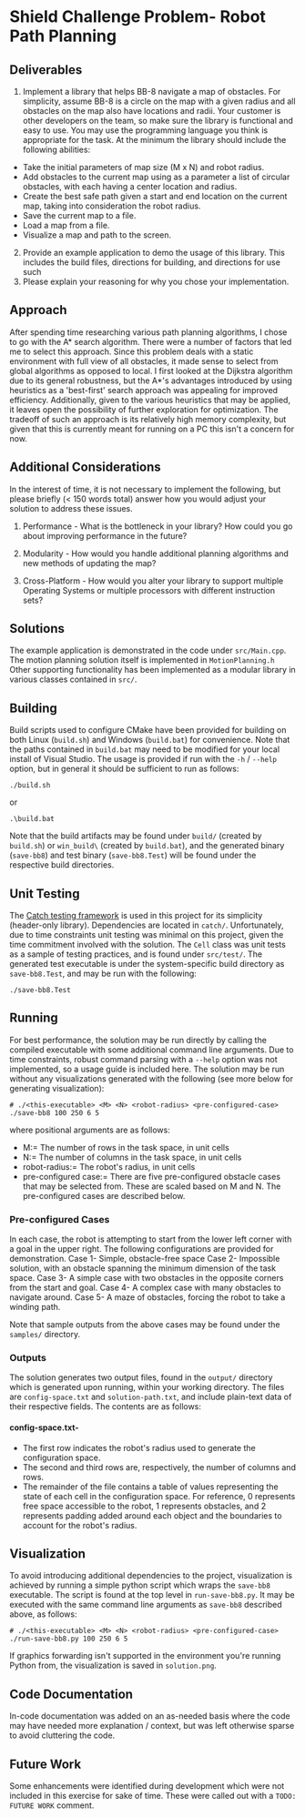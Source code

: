 # Shield Challenge Problem- Robot Path Planning

## Deliverables
1. Implement a library that helps BB-8 navigate a map of obstacles. For simplicity, assume BB-8 is a circle on the map with a given radius and all obstacles on the map also have locations and radii. Your customer is other developers on the team, so make sure the library is functional and easy to use. You may use the programming language you think is appropriate for the task.
  At the minimum the library should include the following abilities:
  * Take the initial parameters of map size (M x N) and robot radius.
  * Add obstacles to the current map using as a parameter a list of circular obstacles, with each having a center location and radius.
  * Create the best safe path given a start and end location on the current map, taking into consideration the robot radius.
  * Save the current map to a file.
  * Load a map from a file.
  * Visualize a map and path to the screen.
2. Provide an example application to demo the usage of this library. This includes the build files, directions for building, and directions for use such
3. Please explain your reasoning for why you chose your implementation.

## Approach
After spending time researching various path planning algorithms, I chose to go with the A* search algorithm. There were a number of factors that led me to select this approach. Since this problem deals with a static environment with full view of all obstacles, it made sense to select from global algorithms as opposed to local. I first looked at the Dijkstra algorithm due to its general robustness, but the A*'s advantages introduced by using heuristics as a 'best-first' search approach was appealing for improved efficiency. Additionally, given to the various heuristics that may be applied, it leaves open the possibility of further exploration for optimization. The tradeoff of such an approach is its relatively high memory complexity, but given that this is currently meant for running on a PC this isn't a concern for now.

## Additional Considerations
In the interest of time, it is not necessary to implement the following, but please briefly (< 150 words total) answer how you would adjust your solution to address these issues.
1. Performance - What is the bottleneck in your library? How could you go about improving performance in the future?
  
2. Modularity - How would you handle additional planning algorithms and new methods of updating the map?
3. Cross-Platform - How would you alter your library to support multiple Operating Systems or multiple processors with different instruction sets?

## Solutions
The example application is demonstrated in the code under `src/Main.cpp`. The motion planning solution itself is implemented in `MotionPlanning.h` Other supporting functionality has been implemented as a modular library in various classes contained in `src/`.

## Building
Build scripts used to configure CMake have been provided for building on both Linux (`build.sh`) and Windows (`build.bat`) for convenience. Note that the paths contained in `build.bat` may need to be modified for your local install of Visual Studio. The usage is provided if run with the `-h` / `--help` option, but in general it should be sufficient to run as follows:
```
./build.sh
```
or
```
.\build.bat
```
Note that the build artifacts may be found under `build/` (created by `build.sh`) or `win_build\` (created by `build.bat`), and the generated binary (`save-bb8`) and test binary (`save-bb8.Test`) will be found under the respective build directories.

## Unit Testing
The [Catch testing framework](https://github.com/catchorg/Catch2) is used in this project for its simplicity (header-only library). Dependencies are located in `catch/`. Unfortunately, due to time constraints unit testing was minimal on this project, given the time commitment involved with the solution. The `Cell` class was unit tests as a sample of testing practices, and is found under `src/test/`. The generated test executable is under the system-specific build directory as `save-bb8.Test`, and may be run with the following:
```
./save-bb8.Test
```

## Running
For best performance, the solution may be run directly by calling the compiled executable with some additional command line arguments. Due to time constraints, robust command parsing with a `--help` option was not implemented, so a usage guide is included here. The solution may be run without any visualizations generated with the following (see more below for generating visualization):

```
# ./<this-executable> <M> <N> <robot-radius> <pre-configured-case>
./save-bb8 100 250 6 5
```
where positional arguments are as follows:
* M:= The number of rows in the task space, in unit cells
* N:= The number of columns in the task space, in unit cells
* robot-radius:= The robot's radius, in unit cells
* pre-configured case:= There are five pre-configured obstacle cases that may be selected from. These are scaled based on M and N. The pre-configured cases are described below.

### Pre-configured Cases
In each case, the robot is attempting to start from the lower left corner with a goal in the upper right. The following configurations are provided for demonstration.
Case 1- Simple, obstacle-free space
Case 2- Impossible solution, with an obstacle spanning the minimum dimension of the task space.
Case 3- A simple case with two obstacles in the opposite corners from the start and goal.
Case 4- A complex case with many obstacles to navigate around.
Case 5- A maze of obstacles, forcing the robot to take a winding path.

Note that sample outputs from the above cases may be found under the `samples/` directory.

### Outputs
The solution generates two output files, found in the `output/` directory which is generated upon running, within your working directory. The files are `config-space.txt` and `solution-path.txt`, and include plain-text data of their respective fields. The contents are as follows:

#### config-space.txt- 
* The first row indicates the robot's radius used to generate the configuration space.
* The second and third rows are, respectively, the number of columns and rows.
* The remainder of the file contains a table of values representing the state of each cell in the configuration space. For reference, 0 represents free space accessible to the robot, 1 represents obstacles, and 2 represents padding added around each object and the boundaries to account for the robot's radius.

## Visualization
To avoid introducing additional dependencies to the project, visualization is achieved by running a simple python script which wraps the `save-bb8` executable. The script is found at the top level in `run-save-bb8.py`. It may be executed with the same command line arguments as `save-bb8` described above, as follows:
```
# ./<this-executable> <M> <N> <robot-radius> <pre-configured-case>
./run-save-bb8.py 100 250 6 5
```
If graphics forwarding isn't supported in the environment you're running Python from, the visualization is saved in `solution.png`.

## Code Documentation
In-code documentation was added on an as-needed basis where the code may have needed more explanation / context, but was left otherwise sparse to avoid cluttering the code. 

## Future Work
Some enhancements were identified during development which were not included in this exercise for sake of time. These were called out with a `TODO: FUTURE WORK` comment.